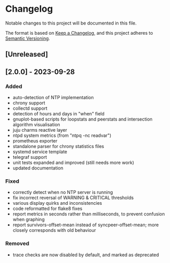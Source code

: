 # Changelog

Notable changes to this project will be documented in this file.

The format is based on [Keep a Changelog](https://keepachangelog.com/en/1.1.0/),
and this project adheres to [Semantic Versioning](https://semver.org/spec/v2.0.0.html).

## [Unreleased]


## [2.0.0] - 2023-09-28

### Added

- auto-detection of NTP implementation
- chrony support
- collectd support
- detection of hours and days in "when" field
- gnuplot-based scripts for loopstats and peerstats and intersection algorithm visualisation
- juju charms reactive layer
- ntpd system metrics (from "ntpq -nc readvar")
- prometheus exporter
- standalone parser for chrony statistics files
- systemd service template
- telegraf support
- unit tests expanded and improved (still needs more work)
- updated documentation

### Fixed

- correctly detect when no NTP server is running
- fix incorrect reversal of WARNING & CRITICAL thresholds
- various display quirks and inconsistencies
- code reformatted for flake8 fixes
- report metrics in seconds rather than milliseconds, to prevent confusion when graphing
- report survivors-offset-mean instead of syncpeer-offset-mean; more closely corresponds with old behaviour

### Removed

- trace checks are now disabled by default, and marked as deprecated
